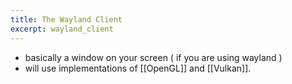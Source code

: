 ```yaml
---
title: The Wayland Client
excerpt: wayland_client
---
```

- basically a window on your screen ( if you are using wayland )
- will use implementations of [[OpenGL]] and [[Vulkan]].